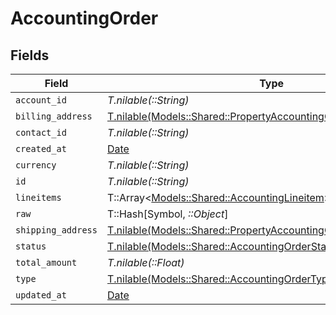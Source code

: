 # AccountingOrder


## Fields

| Field                                                                                                                              | Type                                                                                                                               | Required                                                                                                                           | Description                                                                                                                        |
| ---------------------------------------------------------------------------------------------------------------------------------- | ---------------------------------------------------------------------------------------------------------------------------------- | ---------------------------------------------------------------------------------------------------------------------------------- | ---------------------------------------------------------------------------------------------------------------------------------- |
| `account_id`                                                                                                                       | *T.nilable(::String)*                                                                                                              | :heavy_minus_sign:                                                                                                                 | N/A                                                                                                                                |
| `billing_address`                                                                                                                  | [T.nilable(Models::Shared::PropertyAccountingOrderBillingAddress)](../../models/shared/propertyaccountingorderbillingaddress.md)   | :heavy_minus_sign:                                                                                                                 | N/A                                                                                                                                |
| `contact_id`                                                                                                                       | *T.nilable(::String)*                                                                                                              | :heavy_minus_sign:                                                                                                                 | N/A                                                                                                                                |
| `created_at`                                                                                                                       | [Date](https://ruby-doc.org/stdlib-2.6.1/libdoc/date/rdoc/Date.html)                                                               | :heavy_minus_sign:                                                                                                                 | N/A                                                                                                                                |
| `currency`                                                                                                                         | *T.nilable(::String)*                                                                                                              | :heavy_minus_sign:                                                                                                                 | N/A                                                                                                                                |
| `id`                                                                                                                               | *T.nilable(::String)*                                                                                                              | :heavy_minus_sign:                                                                                                                 | N/A                                                                                                                                |
| `lineitems`                                                                                                                        | T::Array<[Models::Shared::AccountingLineitem](../../models/shared/accountinglineitem.md)>                                          | :heavy_minus_sign:                                                                                                                 | N/A                                                                                                                                |
| `raw`                                                                                                                              | T::Hash[Symbol, *::Object*]                                                                                                        | :heavy_minus_sign:                                                                                                                 | N/A                                                                                                                                |
| `shipping_address`                                                                                                                 | [T.nilable(Models::Shared::PropertyAccountingOrderShippingAddress)](../../models/shared/propertyaccountingordershippingaddress.md) | :heavy_minus_sign:                                                                                                                 | N/A                                                                                                                                |
| `status`                                                                                                                           | [T.nilable(Models::Shared::AccountingOrderStatus)](../../models/shared/accountingorderstatus.md)                                   | :heavy_minus_sign:                                                                                                                 | N/A                                                                                                                                |
| `total_amount`                                                                                                                     | *T.nilable(::Float)*                                                                                                               | :heavy_minus_sign:                                                                                                                 | N/A                                                                                                                                |
| `type`                                                                                                                             | [T.nilable(Models::Shared::AccountingOrderType)](../../models/shared/accountingordertype.md)                                       | :heavy_minus_sign:                                                                                                                 | N/A                                                                                                                                |
| `updated_at`                                                                                                                       | [Date](https://ruby-doc.org/stdlib-2.6.1/libdoc/date/rdoc/Date.html)                                                               | :heavy_minus_sign:                                                                                                                 | N/A                                                                                                                                |